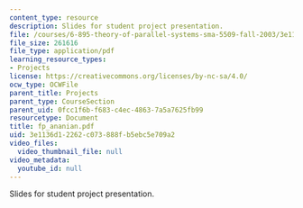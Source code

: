 ```yaml
---
content_type: resource
description: Slides for student project presentation.
file: /courses/6-895-theory-of-parallel-systems-sma-5509-fall-2003/3e1136d12262c073888fb5ebc5e709a2_fp_ananian.pdf
file_size: 261616
file_type: application/pdf
learning_resource_types:
- Projects
license: https://creativecommons.org/licenses/by-nc-sa/4.0/
ocw_type: OCWFile
parent_title: Projects
parent_type: CourseSection
parent_uid: 0fcc1f6b-f683-c4ec-4863-7a5a7625fb99
resourcetype: Document
title: fp_ananian.pdf
uid: 3e1136d1-2262-c073-888f-b5ebc5e709a2
video_files:
  video_thumbnail_file: null
video_metadata:
  youtube_id: null
---
```

Slides for student project presentation.